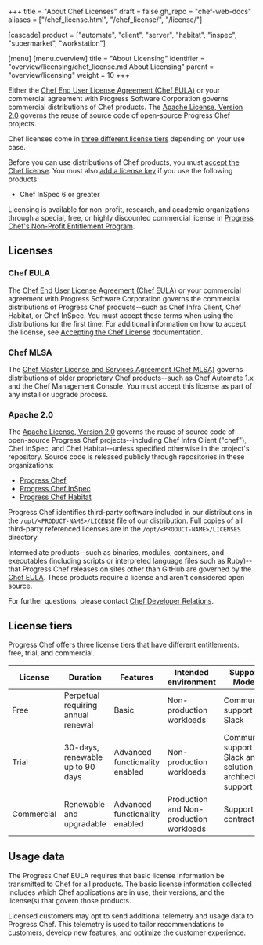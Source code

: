 +++
title = "About Chef Licenses"
draft = false
gh_repo = "chef-web-docs"
aliases = ["/chef_license.html", "/chef_license/", "/license/"]

[cascade]
  product = ["automate", "client", "server", "habitat", "inspec", "supermarket", "workstation"]

[menu]
  [menu.overview]
    title = "About Licensing"
    identifier = "overview/licensing/chef_license.md About Licensing"
    parent = "overview/licensing"
    weight = 10
+++

Either the [Chef End User License Agreement (Chef EULA)](#chef-eula) or your commercial agreement with Progress Software Corporation governs commercial distributions of Chef products. The [Apache License, Version 2.0](#apache-20) governs the reuse of source code of open-source Progress Chef projects.

Chef licenses come in [three different license tiers](#license-tiers) depending on your use case.

Before you can use distributions of Chef products, you must [accept the Chef license](accept). You must also [add a license key](add_license) if you use the following products:

- Chef InSpec 6 or greater

Licensing is available for non-profit, research, and academic organizations through a special, free, or highly discounted commercial license in [Progress Chef's Non-Profit Entitlement Program](https://www.chef.io/nonprofit-entitlement-program).

## Licenses

### Chef EULA

The [Chef End User License Agreement (Chef EULA)](https://www.chef.io/end-user-license-agreement) or your commercial agreement with Progress Software Corporation
governs the commercial distributions of Progress Chef products--such as Chef Infra Client, Chef Habitat, or Chef InSpec. You must accept these terms when using the distributions for the first time. For additional information on how to accept the license, see [Accepting the Chef License](accept) documentation.

### Chef MLSA

The [Chef Master License and Services Agreement (Chef MLSA)](https://www.chef.io/online-master-agreement) governs distributions of older proprietary Chef products--such as Chef Automate 1.x and the Chef Management Console. You must accept this license as part of any install or upgrade process.

### Apache 2.0

The [Apache License, Version 2.0](https://www.apache.org/licenses/LICENSE-2.0.txt) governs the reuse of source code of open-source Progress Chef projects--including Chef Infra Client ("chef"), Chef InSpec, and Chef Habitat--unless specified otherwise in the project's repository.
Source code is released publicly through repositories in these organizations:

- [Progress Chef](https://github.com/chef)
- [Progress Chef InSpec](https://github.com/inspec)
- [Progress Chef Habitat](https://github.com/habitat-sh)

Progress Chef identifies third-party software included in our distributions in the `/opt/<PRODUCT-NAME>/LICENSE` file of our distribution. Full copies of all third-party referenced licenses are in the `/opt/<PRODUCT-NAME>/LICENSES` directory.

Intermediate products--such as binaries, modules, containers, and executables (including scripts or interpreted language files such as Ruby)--that Progress Chef releases on sites other than GitHub are governed by the [Chef EULA](#chef-eula). These products require a license and aren't considered open source.

For further questions, please contact [Chef Developer Relations](https://community.chef.io/).

## License tiers

Progress Chef offers three license tiers that have different entitlements: free, trial, and commercial.

| License    | Duration                           | Features                       | Intended environment                    | Support Model                                             | Intended uses                                      |
|------------|------------------------------------|--------------------------------|-----------------------------------------|-----------------------------------------------------------|----------------------------------------------------|
| Free       | Perpetual requiring annual renewal | Basic                          | Non-production workloads                | Community support in Slack                                | Personal and non-commercial use                    |
| Trial      | 30-days, renewable up to 90 days   | Advanced functionality enabled | Non-production workloads                | Community support in Slack and solution architect support | Evaluate products in a non-production environment. |
| Commercial | Renewable and upgradable           | Advanced functionality enabled | Production and Non-production workloads | Support by contract                                      | Enterprise workloads                               |

## Usage data

The Progress Chef EULA requires that basic license information be transmitted to Chef for all products.
The basic license information collected includes which Chef applications are in use, their versions, and the license(s) that govern those products.

Licensed customers may opt to send additional telemetry and usage data to Progress Chef.
This telemetry is used to tailor recommendations to customers, develop new features, and optimize the customer experience.

<!--
Can the customer see this data? Can they opt-in / out regularly? Link to another article on what this is, maybe the telemetry service?
-->